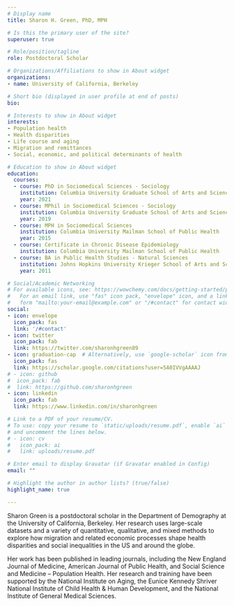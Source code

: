 ```yaml
---
# Display name
title: Sharon H. Green, PhD, MPH

# Is this the primary user of the site?
superuser: true

# Role/position/tagline
role: Postdoctoral Scholar

# Organizations/Affiliations to show in About widget
organizations:
- name: University of California, Berkeley

# Short bio (displayed in user profile at end of posts)
bio:

# Interests to show in About widget
interests:
- Population health
- Health disparities
- Life course and aging
- Migration and remittances
- Social, economic, and political determinants of health

# Education to show in About widget
education:
  courses:
  - course: PhD in Sociomedical Sciences - Sociology
    institution: Columbia University Graduate School of Arts and Sciences
    year: 2021
  - course: MPhil in Sociomedical Sciences - Sociology
    institution: Columbia University Graduate School of Arts and Sciences
    year: 2019
  - course: MPH in Sociomedical Sciences
    institution: Columbia University Mailman School of Public Health
    year: 2015
  - course: Certificate in Chronic Disease Epidemiology
    institution: Columbia University Mailman School of Public Health
  - course: BA in Public Health Studies - Natural Sciences
    institution: Johns Hopkins University Krieger School of Arts and Sciences
    year: 2011

# Social/Academic Networking
# For available icons, see: https://wowchemy.com/docs/getting-started/page-builder/#icons
#   For an email link, use "fas" icon pack, "envelope" icon, and a link in the
#   form "mailto:your-email@example.com" or "/#contact" for contact widget.
social:
- icon: envelope
  icon_pack: fas
  link: '/#contact'
- icon: twitter
  icon_pack: fab
  link: https://twitter.com/sharonhgreen89
- icon: graduation-cap  # Alternatively, use `google-scholar` icon from `ai` icon pack
  icon_pack: fas
  link: https://scholar.google.com/citations?user=5A0IVVgAAAAJ
# - icon: github
#  icon_pack: fab
#  link: https://github.com/sharonhgreen
- icon: linkedin
  icon_pack: fab
  link: https://www.linkedin.com/in/sharonhgreen

# Link to a PDF of your resume/CV.
# To use: copy your resume to `static/uploads/resume.pdf`, enable `ai` icons in `params.toml`, 
# and uncomment the lines below.
# - icon: cv
#   icon_pack: ai
#   link: uploads/resume.pdf

# Enter email to display Gravatar (if Gravatar enabled in Config)
email: ""

# Highlight the author in author lists? (true/false)
highlight_name: true

---
```


Sharon Green is a postdoctoral scholar in the Department of Demography at the University of California, Berkeley. Her research uses large-scale datasets and a variety of quantitative, qualitative, and mixed methods to explore how migration and related economic processes shape health disparities and social inequalities in the US and around the globe. 

Her work has been published in leading journals, including the New England Journal of Medicine, American Journal of Public Health, and Social Science and Medicine – Population Health. Her research and training have been supported by the National Institute on Aging, the Eunice Kennedy Shriver National Institute of Child Health & Human Development, and the National Institute of General Medical Sciences.
